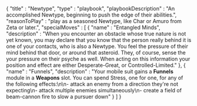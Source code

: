 {
  "title" : "Newtype",
  "type" : "playbook",
  "playbookDescription" : "An accomplished Newtype, beginning to push the edge of their abilities.",
  "reasonToPlay" : "play as a seasoned Newtype, like Char or Amuro from Zeta or later.",
  "specialMoves" : [
    { "name" : "Entangled Minds",
      "description" : "When you encounter an obstacle whose true nature is not yet known, you may declare that you know that the person really behind it is one of your contacts, who is also a Newtype. You feel the pressure of their mind behind that door, or around that asteroid. They, of course, sense the your pressure on their psyche as well. When acting on this information your position and effect are either Desperate-Great, or Controlled-Limited." },
    { "name" : "Funnels",
      "description" : "Your mobile suit gains a **Funnels** module in a **Weapons** slot. You can spend Stress, one for one, for any of the following effects:\n\n- attack an enemy from a direction they're not expecting\n- attack multiple enemies simultaneously\n- create a field of beam-cannon fire to slow a pursuer down" }
  ]
}
